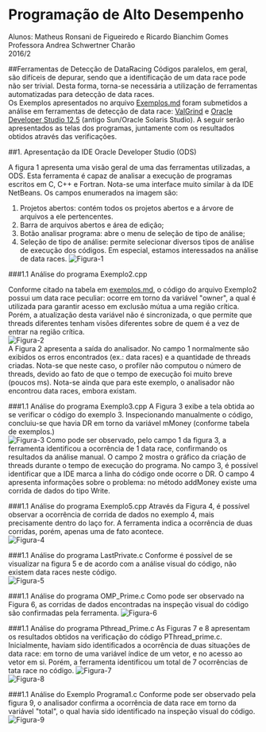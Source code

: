 # Programação de Alto Desempenho
Alunos: Matheus Ronsani de Figueiredo e Ricardo Bianchim Gomes    
Professora Andrea Schwertner Charão  
2016/2  

##Ferramentas de Detecção de DataRacing
Códigos paralelos, em geral, são difíceis de depurar, sendo que a identificação de um data race pode não ser trivial. Desta forma, torna-se necessária a utilização de ferramentas automatizadas para detecção de data races.  
Os Exemplos apresentados no arquivo [Exemplos.md](./Exemplos.md) foram submetidos a análise em ferramentas de detecção de data race: [ValGrind](http://valgrind.org/docs/manual/drd-manual.html) e [Oracle Developer Studio 12.5](https://www.oracle.com/tools/developerstudio/index.html) (antigo Sun/Oracle Solaris Studio). A seguir serão apresentados as telas dos programas, juntamente com os resultados obtidos através das verificações.

##1. Apresentação da IDE Oracle Developer Studio (ODS)

A figura 1 apresenta uma visão geral de uma das ferramentas utilizadas, a ODS. Esta ferramenta é capaz de analisar a execução de programas escritos em C, C++ e Fortran. Nota-se uma interface muito similar à da IDE NetBeans. Os campos enumerados na imagem são:  
 1) Projetos abertos: contém todos os projetos abertos e a árvore de arquivos a ele pertencentes.  
 2) Barra de arquivos abertos e área de edição;
 3) Botão analisar programa: abre o menu de seleção de tipo de análise;  
 4) Seleção de tipo de análise: permite selecionar diversos tipos de análise de execução dos códigos. Em especial, estamos interessados na análise de data races.
![Figura-1](Imagens/Apresentacao-solStudio.png)

###1.1 Análise do programa Exemplo2.cpp

Conforme citado na tabela em [exemplos.md](Exemplos.md), o código do arquivo Exemplo2 possui um data race peculiar: ocorre em torno da variável "owner", a qual é utilizada para garantir acesso em exclusão mútua a uma região crítica. Porém, a atualização desta variável não é sincronizada, o que permite que threads diferentes tenham visões diferentes sobre de quem é a vez de entrar na região crítica.  
![Figura-2](Imagens/Exemplo2.png)  
A Figura 2 apresenta a saída do analisador. No campo 1 normalmente são exibidos os erros encontrados (ex.: data races) e a quantidade de threads criadas. Nota-se que neste caso, o profiler não computou o número de threads, devido ao fato de que o tempo de execução foi muito breve (poucos ms). Nota-se ainda que para este exemplo, o analisador não encontrou data races, embora existam.

###1.1 Análise do programa Exemplo3.cpp
A Figura 3 exibe a tela obtida ao se verificar o código do exemplo 3. Inspecionando manualmente o código, concluiu-se que havia DR em torno da variável mMoney (conforme tabela de exemplos.)  
![Figura-3](Imagens/Exemplo3-1.png)
Como pode ser observado, pelo campo 1 da figura 3, a ferramenta identificou a ocorrência de 1 data race, confirmando os resultados da análise manual. O campo 2 mostra o gráfico da criação de threads durante o tempo de execução do programa. No campo 3, é possível identificar que a IDE marca a linha do código onde ocorre o DR. O campo 4 apresenta informações sobre o problema: no método addMoney existe uma corrida de dados do tipo Write.

###1.1 Análise do programa Exemplo5.cpp
Através da Figura 4, é possível observar a ocorrência de corrida de dados no exemplo 4, mais precisamente dentro do laço for. A ferramenta indica a ocorrência de duas corridas, porém, apenas uma de fato acontece.	
![Figura-4](Imagens/Exemplo5-1.png)

###1.1 Análise do programa LastPrivate.c
Conforme é possível de se visualizar na figura 5 e de acordo com a análise visual do código, não existem data races neste código.  
![Figura-5](Imagens/LastPrivate-sem-dataraces.png)

###1.1 Análise do programa OMP_Prime.c
Como pode ser observado na Figura 6, as corridas de dados encontradas na inspeção visual do código são confirmadas pela ferramenta.
![Figura-6](Imagens/OMP_Prime-2.png)

###1.1 Análise do programa Pthread_Prime.c
As Figuras 7 e 8 apresentam os resultados obtidos na verificação do código PThread_prime.c. Inicialmente, haviam sido identificados a ocorrência de duas situações de data race: em torno de uma variável índice de um vetor, e no acesso ao vetor em si. Porém, a ferramenta identificou um total de 7 ocorrências de tata race no código.
![Figura-7](Imagens/PThread_Prime-2.png)  
![Figura-8](Imagens/PThread_Prime-3.png)

###1.1 Análise do Exemplo Programa1.c
Conforme pode ser observado pela figura 9, o analisador confirma a ocorrência de data race em torno da variável "total", o qual havia sido identificado na inspeção visual do código.  
![Figura-9](Imagens/Programa1-1.png)